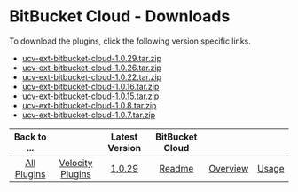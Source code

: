 
# BitBucket Cloud - Downloads

To download the plugins, click the following version specific links.
- [ucv-ext-bitbucket-cloud-1.0.29.tar.zip](https://raw.githubusercontent.com/UrbanCode/IBM-UCV-PLUGINS/main/files/ucv-ext-bitbucket-cloud/ucv-ext-bitbucket-cloud:1.0.29.tar.7z.001)
- [ucv-ext-bitbucket-cloud-1.0.26.tar.zip](https://raw.githubusercontent.com/UrbanCode/IBM-UCV-PLUGINS/main/files/ucv-ext-bitbucket-cloud/ucv-ext-bitbucket-cloud:1.0.26.tar.7z.001)
- [ucv-ext-bitbucket-cloud-1.0.22.tar.zip](https://raw.githubusercontent.com/UrbanCode/IBM-UCV-PLUGINS/main/files/ucv-ext-bitbucket-cloud/ucv-ext-bitbucket-cloud:1.0.22.tar.7z.001)
- [ucv-ext-bitbucket-cloud-1.0.16.tar.zip](https://raw.githubusercontent.com/UrbanCode/IBM-UCV-PLUGINS/main/files/ucv-ext-bitbucket-cloud/ucv-ext-bitbucket-cloud-1.0.16.tar.zip)
- [ucv-ext-bitbucket-cloud-1.0.15.tar.zip](https://raw.githubusercontent.com/UrbanCode/IBM-UCV-PLUGINS/main/files/ucv-ext-bitbucket-cloud/ucv-ext-bitbucket-cloud-1.0.15.tar.zip)
- [ucv-ext-bitbucket-cloud-1.0.8.tar.zip](https://raw.githubusercontent.com/UrbanCode/IBM-UCV-PLUGINS/main/files/ucv-ext-bitbucket-cloud/ucv-ext-bitbucket-cloud-1.0.8.tar.zip)
- [ucv-ext-bitbucket-cloud-1.0.7.tar.zip](https://raw.githubusercontent.com/UrbanCode/IBM-UCV-PLUGINS/main/files/ucv-ext-bitbucket-cloud/ucv-ext-bitbucket-cloud-1.0.7.tar.zip)

|Back to ...||Latest Version|BitBucket Cloud |||
| :---: | :---: | :---: | :---: | :---: | :---: |
|[All Plugins](../../index.md)|[Velocity Plugins](../README.md)|[1.0.29](https://raw.githubusercontent.com/UrbanCode/IBM-UCV-PLUGINS/main/files/ucv-ext-bitbucket-cloud/ucv-ext-bitbucket-cloud:1.0.29.tar.7z.001)|[Readme](README.md)|[Overview](overview.md)|[Usage](usage.md)|
